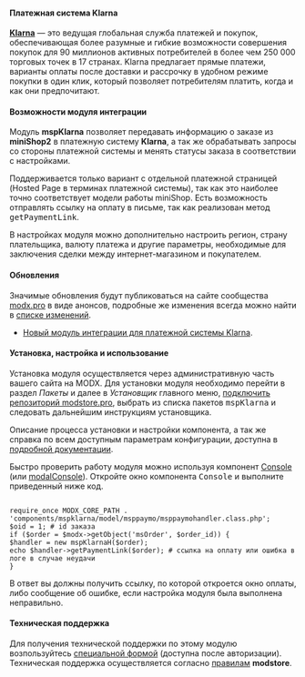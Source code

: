 #### Платежная система Klarna

**[Klarna](https://www.klarna.com/)** — это ведущая глобальная служба платежей и покупок, обеспечивающая более разумные и гибкие возможности совершения покупок для 90 миллионов активных потребителей в более чем 250 000 торговых точек в 17 странах. Klarna предлагает прямые платежи, варианты оплаты после доставки и рассрочку в удобном режиме покупки в один клик, который позволяет потребителям платить, когда и как они предпочитают.

#### Возможности модуля интеграции

Модуль **mspKlarna** позволяет передавать информацию о заказе из **miniShop2** в платежную систему **Klarna**, а так же обрабатывать запросы со стороны платежной системы и менять статусы заказа в соответствии с настройками.

Поддерживается только вариант с отдельной платежной страницей (Hosted Page в терминах платежной системы), так как это наиболее точно соответствует модели работы miniShop. Есть возможность отправлять ссылку на оплату в письме, так как реализован метод <kbd>getPaymentLink</kbd>.

В настройках модуля можно дополнительно настроить регион, страну плательщика, валюту платежа и другие параметры, необходимые для заключения сделки между интернет-магазином и покупателем.

#### Обновления

Значимые обновления будут публиковаться на сайте сообщества <a href="https://modx.pro/">modx.pro</a> в виде анонсов, подробные же изменения всегда можно найти в <a href="https://modstore.pro/packages/payment-system/mspklarna#tab/changelog">списке изменений</a>.

- <a href="https://modx.pro">Новый модуль интеграции для платежной системы Klarna</a>.

#### Установка, настройка и использование

Установка модуля осуществляется через административную часть вашего сайта на MODX. Для установки модуля необходимо перейти в раздел <em>Пакеты</em> и далее в <em>Установщик</em> главного меню, <a href="https://modstore.pro/info/connection">подключить репозиторий modstore.pro</a>, выбрать из списка пакетов <kbd>mspKlarna</kbd> и следовать дальнейшим инструкциям установщика.

Описание процесса установки и настройки компонента, а так же справка по всем доступным параметрам конфигурации, доступна в <a href="https://docs.modx.pro/komponentyi/minishop2/moduli-oplatyi/mspklarna">подробной документации</a>.

Быстро проверить работу модуля можно используя компонент <a href="https://modx.com/extras/package/console">Console</a> (или <a href="https://modstore.pro/packages/utilities/modalconsole">modalConsole</a>). Откройте окно компонента <kbd>Console</kbd> и выполните приведенный ниже код.

<code>
require_once MODX_CORE_PATH . 'components/mspklarna/model/msppaymo/msppaymohandler.class.php';
$oid = 1; # id заказа
if ($order = $modx->getObject('msOrder', $order_id)) {
$handler = new mspKlarnaH($order);
echo $handler->getPaymentLink($order); # ссылка на оплату или ошибка в логе в случае неудачи
}</code>

В ответ вы должны получить ссылку, по которой откроется окно оплаты, либо сообщение об ошибке, если настройка модуля была выполнена неправильно.

#### Техническая поддержка

Для получения технической поддержки по этому модулю возпользуйтесь <a href="https://modstore.pro/office/support">специальной формой</a> (доступна после авторизации). Техническая поддержка осуществляется согласно <a href="https://modstore.pro/info/rules">правилам</a> <strong>modstore</strong>.
